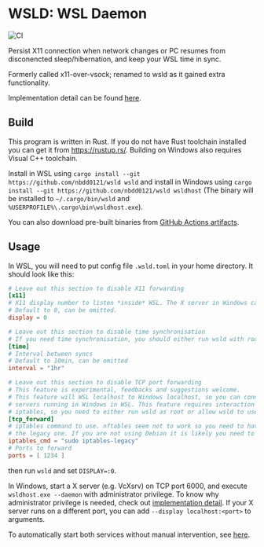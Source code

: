 WSLD: WSL Daemon
==============

![CI](https://github.com/nbdd0121/wsld/workflows/CI/badge.svg?branch=master)

Persist X11 connection when network changes or PC resumes from disconencted sleep/hibernation, and keep your WSL time in sync.

Formerly called x11-over-vsock; renamed to wsld as it gained extra functionality.

Implementation detail can be found [here](docs/impl.md).

## Build

This program is written in Rust. If you do not have Rust toolchain installed you can get it from https://rustup.rs/. Building on Windows also requires Visual C++ toolchain.

Install in WSL using `cargo install --git https://github.com/nbdd0121/wsld wsld` and install in Windows using `cargo install --git https://github.com/nbdd0121/wsld wsldhost` (The binary will be installed to `~/.cargo/bin/wsld` and `%USERPROFILE%\.cargo\bin\wsldhost.exe`).

You can also download pre-built binaries from [GitHub Actions artifacts](https://github.com/nbdd0121/wsld/actions?query=branch%3Amaster).

## Usage

In WSL, you will need to put config file `.wsld.toml` in your home directory. It should look like this:
```toml
# Leave out this section to disable X11 forwarding
[x11]
# X11 display number to listen *inside* WSL. The X server in Windows can specified as argument when running wsldhost.exe.
# Default to 0, can be omitted.
display = 0

# Leave out this section to disable time synchronisation
# If you need time synchronisation, you should either run wsld with root, or give it `cap_sys_time` capability using `sudo setcap cap_sys_time+eip <PATH to wsld>`.
[time]
# Interval between syncs
# Default to 10min, can be omitted
interval = "1hr"

# Leave out this section to disable TCP port forwarding
# This feature is experimental, feedbacks and suggestions welcome.
# This feature will WSL localhost to Windows localhost, so you can connect
# servers running in Windows in WSL. This feature requires interaction with
# iptables, so you need to either run wsld as root or allow wsld to use sudo.
[tcp_forward]
# iptables command to use. nftables seem not to work so you need to have
# the legacy one. If you are not using Debian it is likely you need to change it.
iptables_cmd = "sudo iptables-legacy"
# Ports to forward
ports = [ 1234 ]
```
then run `wsld` and set `DISPLAY=:0`.

In Windows, start a X server (e.g. VcXsrv) on TCP port 6000, and execute `wsldhost.exe --daemon` with administrator privilege. To know why administrator privilege is needed, check out [implementation detail](docs/impl.md). If your X server runs on a different port, you can add `--display localhost:<port>` to arguments.

To automatically start both services without manual intervention, see [here](docs/auto.md).

